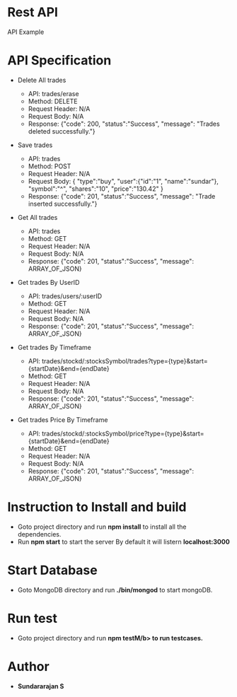 # Rest API
API Example

# API Specification

* Delete All trades
  <ul>
  <li>API: trades/erase</li>
  <li>Method: DELETE</li>
  <li>Request Header: N/A</li>
  <li>Request Body: N/A</li>
  <li>Response: {"code": 200, "status":"Success", "message": "Trades deleted successfully."}</li>
  </ul>
    
* Save trades
  <ul>
  <li>API: trades</li>
  <li>Method: POST</li>
  <li>Request Header: N/A</li>
  <li>Request Body: { "type":"buy", "user":{"id":"1", "name":"sundar"}, "symbol":"^", "shares":"10", "price":"130.42" }</li>
  <li>Response: {"code": 201, "status":"Success", "message": "Trade inserted successfully."}</li>
  </ul>
  
* Get All trades
  <ul>
  <li>API: trades</li>
  <li>Method: GET</li>
  <li>Request Header: N/A</li>
  <li>Request Body: N/A</li>
  <li>Response: {"code": 201, "status":"Success", "message": ARRAY_OF_JSON}</li>
  </ul>

* Get trades By UserID
  <ul>
  <li>API: trades/users/:userID</li>
  <li>Method: GET</li>
  <li>Request Header: N/A</li>
  <li>Request Body: N/A</li>
  <li>Response: {"code": 201, "status":"Success", "message": ARRAY_OF_JSON}</li>
  </ul>
  
* Get trades By Timeframe
  <ul>
  <li>API: trades/stockd/:stocksSymbol/trades?type={type}&start={startDate}&end={endDate}</li>
  <li>Method: GET</li>
  <li>Request Header: N/A</li>
  <li>Request Body: N/A</li>
  <li>Response: {"code": 201, "status":"Success", "message": ARRAY_OF_JSON}</li>
  </ul>
  
* Get trades Price By Timeframe
  <ul>
  <li>API: trades/stockd/:stocksSymbol/price?type={type}&start={startDate}&end={endDate}</li>
  <li>Method: GET</li>
  <li>Request Header: N/A</li>
  <li>Request Body: N/A</li>
  <li>Response: {"code": 201, "status":"Success", "message": ARRAY_OF_JSON}</li>
  </ul>
  
# Instruction to Install and build
  * Goto project directory and run <b>npm install</b> to install all the dependencies.
  * Run <b>npm start</b> to start the server By default it will listern <b>localhost:3000</b>
  
# Start Database
  * Goto MongoDB directory and run <b>./bin/mongod</b> to start mongoDB.
  
# Run test
  * Goto project directory and run <b>npm testM/b> to run testcases.
  
# Author 
  * Sundararajan S
